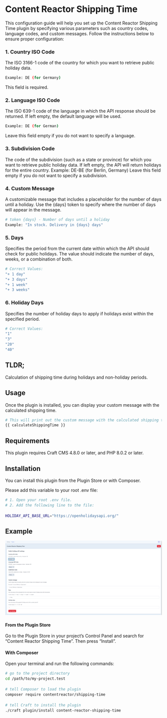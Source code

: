 # Content Reactor Shipping Time

This configuration guide will help you set up the Content Reactor Shipping Time plugin by specifying various parameters such as country codes, language codes, and custom messages. Follow the instructions below to ensure proper configuration:

### 1. Country ISO Code
The ISO 3166-1 code of the country for which you want to retrieve public holiday data.
```bash
Example: DE (for Germany)
```
This field is required.
### 2. Language ISO Code
The ISO 639-1 code of the language in which the API response should be returned. If left empty, the default language will be used.
```bash
Example: DE (for German)
```
Leave this field empty if you do not want to specify a language.
### 3. Subdivision Code
The code of the subdivision (such as a state or province) for which you want to retrieve public holiday data. If left empty, the API will return holidays for the entire country.
Example: DE-BE (for Berlin, Germany)
Leave this field empty if you do not want to specify a subdivision.
### 4. Custom Message
A customizable message that includes a placeholder for the number of days until a holiday. Use the {days} token to specify where the number of days will appear in the message.
```bash
# token {days} - Number of days until a holiday
Example: "In stock. Delivery in {days} days"
```
### 5. Days
Specifies the period from the current date within which the API should check for public holidays. The value should indicate the number of days, weeks, or a combination of both.
```bash
# Correct Values:
"+ 1 day"
"+ 3 days"
"+ 1 week"
"+ 3 weeks"
```
### 6. Holiday Days
Specifies the number of holiday days to apply if holidays exist within the specified period.
```bash
# Correct Values:
"1"
"3"
"20"
"40"
```

## TLDR; 
Calculation of shipping time during holidays and non-holiday periods.

## Usage
Once the plugin is installed, you can display your custom message with the calculated shipping time. 

```bash
# This will print out the custom message with the calculated shipping time, can be used in any other template.
{{ calculateShippingTime }}
```

## Requirements

This plugin requires Craft CMS 4.8.0 or later, and PHP 8.0.2 or later.

## Installation

You can install this plugin from the Plugin Store or with Composer.

Please add this variable to your root .env file:
```bash
# 1. Open your root .env file.
# 2. Add the following line to the file:

HOLIDAY_API_BASE_URL="https://openholidaysapi.org/"
```
## Example

![Shipping Time Plugin Dashboard](examples/shipping_time_plugin.png)

#### From the Plugin Store

Go to the Plugin Store in your project’s Control Panel and search for “Content Reactor Shipping Time”. Then press “Install”.

#### With Composer

Open your terminal and run the following commands:

```bash
# go to the project directory
cd /path/to/my-project.test

# tell Composer to load the plugin
composer require contentreactor/shipping-time

# tell Craft to install the plugin
./craft plugin/install content-reactor-shipping-time
```


